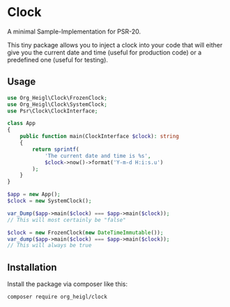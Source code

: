 # Clock

A minimal Sample-Implementation for PSR-20.

This tiny package allows you to inject a clock into your code that will either give you
the current date and time (useful for production code) or a predefined one (useful for testing).

## Usage

```php
use Org_Heigl\Clock\FrozenClock;
use Org_Heigl\Clock\SystemClock;
use Psr\Clock\ClockInterface;

class App 
{
	public function main(ClockInterface $clock): string
	{
	    return sprintf(
	        'The current date and time is %s', 
	        $clock->now()->format('Y-m-d H:i:s.u')
	    );
	}
}

$app = new App();
$clock = new SystemClock();

var_Dump($app->main($clock) === $app->main($clock));
// This will most certainly be "false"

$clock = new FrozenClock(new DateTimeImmutable());
var_dump($app->main($clock) === $app->main($clock));
// This will always be true
```

## Installation

Install the package via composer like this:

```bash
composer require org_heigl/clock
```
